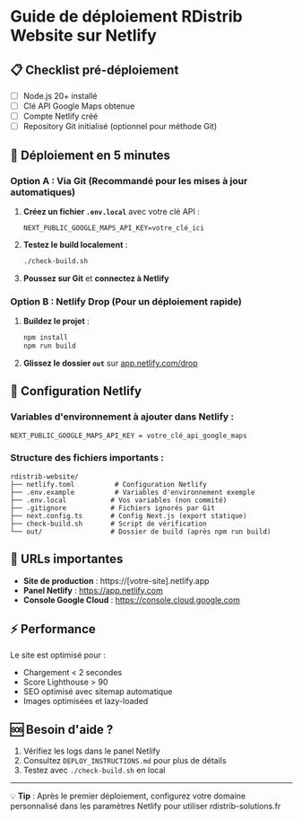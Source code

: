 # Guide de déploiement RDistrib Website sur Netlify

## 📋 Checklist pré-déploiement

- [ ] Node.js 20+ installé
- [ ] Clé API Google Maps obtenue
- [ ] Compte Netlify créé
- [ ] Repository Git initialisé (optionnel pour méthode Git)

## 🚀 Déploiement en 5 minutes

### Option A : Via Git (Recommandé pour les mises à jour automatiques)

1. **Créez un fichier `.env.local`** avec votre clé API :
   ```
   NEXT_PUBLIC_GOOGLE_MAPS_API_KEY=votre_clé_ici
   ```

2. **Testez le build localement** :
   ```bash
   ./check-build.sh
   ```

3. **Poussez sur Git** et **connectez à Netlify**

### Option B : Netlify Drop (Pour un déploiement rapide)

1. **Buildez le projet** :
   ```bash
   npm install
   npm run build
   ```

2. **Glissez le dossier `out`** sur [app.netlify.com/drop](https://app.netlify.com/drop)

## 🔧 Configuration Netlify

### Variables d'environnement à ajouter dans Netlify :

```
NEXT_PUBLIC_GOOGLE_MAPS_API_KEY = votre_clé_api_google_maps
```

### Structure des fichiers importants :

```
rdistrib-website/
├── netlify.toml          # Configuration Netlify
├── .env.example          # Variables d'environnement exemple
├── .env.local           # Vos variables (non commité)
├── .gitignore           # Fichiers ignorés par Git
├── next.config.ts       # Config Next.js (export statique)
├── check-build.sh       # Script de vérification
└── out/                 # Dossier de build (après npm run build)
```

## 🎯 URLs importantes

- **Site de production** : https://[votre-site].netlify.app
- **Panel Netlify** : https://app.netlify.com
- **Console Google Cloud** : https://console.cloud.google.com

## ⚡ Performance

Le site est optimisé pour :
- Chargement < 2 secondes
- Score Lighthouse > 90
- SEO optimisé avec sitemap automatique
- Images optimisées et lazy-loaded

## 🆘 Besoin d'aide ?

1. Vérifiez les logs dans le panel Netlify
2. Consultez `DEPLOY_INSTRUCTIONS.md` pour plus de détails
3. Testez avec `./check-build.sh` en local

---

💡 **Tip** : Après le premier déploiement, configurez votre domaine personnalisé dans les paramètres Netlify pour utiliser rdistrib-solutions.fr